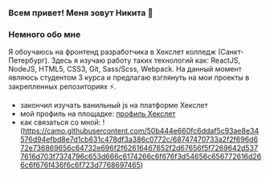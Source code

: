 ### Всем привет! Меня зовут Никита 👋

### Немного обо мне
Я обоучаюсь на фронтенд разработчика в Хекслет колледж (Санкт-Петербург). Здесь я изучаю работу таких технологий как: ReactJS, NodeJS, HTML5, CSS3, Git, Sass/Scss, Webpack. На данный момент являюсь студентом 3 курса и предлагаю взглянуть на мои проекты в закрепленных репозиториях ⚡.

- закончил изучать ванильный js на платформе Хекслет
- мой профиль на площадке: [профиль Хекслет](https://ru.hexlet.io/u/user-7373843896b69e80)
- как связаться со мной: !(https://camo.githubusercontent.com/50b444e660fc6ddaf5c93ae8e34576d94efbd8e7d1cb631c478df3a386c0772c/68747470733a2f2f696d672e736869656c64732e696f2f62616467652f2d67656f5f7269642d5377616d703f7374796c653d666c6174266c6f676f3d54656c656772616d266c6f676f436f6c6f723d7768697465)
<!--
**nikitakozlovjr/nikitakozlovjr** is a ✨ _special_ ✨ repository because its `README.md` (this file) appears on your GitHub profile.

Here are some ideas to get you started:

- 🔭 I’m currently working on ...
- 🌱 I’m currently learning ...
- 👯 I’m looking to collaborate on ...
- 🤔 I’m looking for help with ...
- 💬 Ask me about ...
- 📫 How to reach me: ...
- 😄 Pronouns: ...
- ⚡ Fun fact: ...
-->
